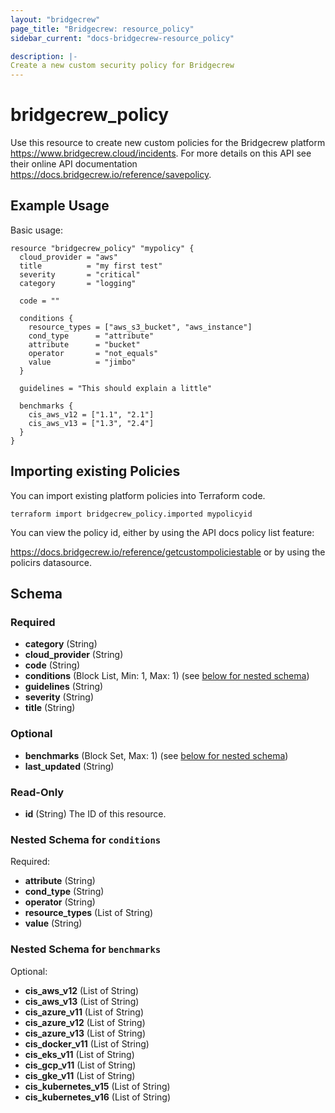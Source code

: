 ```yaml
---
layout: "bridgecrew"
page_title: "Bridgecrew: resource_policy"
sidebar_current: "docs-bridgecrew-resource_policy"

description: |-
Create a new custom security policy for Bridgecrew
---
```


# bridgecrew_policy

Use this resource to create new custom policies for the Bridgecrew platform <https://www.bridgecrew.cloud/incidents>.
For more details on this API see their online API documentation <https://docs.bridgecrew.io/reference/savepolicy>.





## Example Usage

Basic usage:

```hcl
resource "bridgecrew_policy" "mypolicy" {
  cloud_provider = "aws"
  title          = "my first test"
  severity       = "critical"
  category       = "logging"

  code = ""

  conditions {
    resource_types = ["aws_s3_bucket", "aws_instance"]
    cond_type      = "attribute"
    attribute      = "bucket"
    operator       = "not_equals"
    value          = "jimbo"
  }

  guidelines = "This should explain a little"

  benchmarks {
    cis_aws_v12 = ["1.1", "2.1"]
    cis_aws_v13 = ["1.3", "2.4"]
  }
}
```

## Importing existing Policies

You can import existing platform policies into Terraform code.

```
terraform import bridgecrew_policy.imported mypolicyid
```

You can view the policy id, either by using the API docs policy list feature:

<https://docs.bridgecrew.io/reference/getcustompoliciestable> or by using the policirs datasource.

<!-- schema generated by tfplugindocs -->
## Schema

### Required

- **category** (String)
- **cloud_provider** (String)
- **code** (String)
- **conditions** (Block List, Min: 1, Max: 1) (see [below for nested schema](#nestedblock--conditions))
- **guidelines** (String)
- **severity** (String)
- **title** (String)

### Optional

- **benchmarks** (Block Set, Max: 1) (see [below for nested schema](#nestedblock--benchmarks))
- **last_updated** (String)

### Read-Only

- **id** (String) The ID of this resource.

<a id="nestedblock--conditions"></a>
### Nested Schema for `conditions`

Required:

- **attribute** (String)
- **cond_type** (String)
- **operator** (String)
- **resource_types** (List of String)
- **value** (String)


<a id="nestedblock--benchmarks"></a>
### Nested Schema for `benchmarks`

Optional:

- **cis_aws_v12** (List of String)
- **cis_aws_v13** (List of String)
- **cis_azure_v11** (List of String)
- **cis_azure_v12** (List of String)
- **cis_azure_v13** (List of String)
- **cis_docker_v11** (List of String)
- **cis_eks_v11** (List of String)
- **cis_gcp_v11** (List of String)
- **cis_gke_v11** (List of String)
- **cis_kubernetes_v15** (List of String)
- **cis_kubernetes_v16** (List of String)
